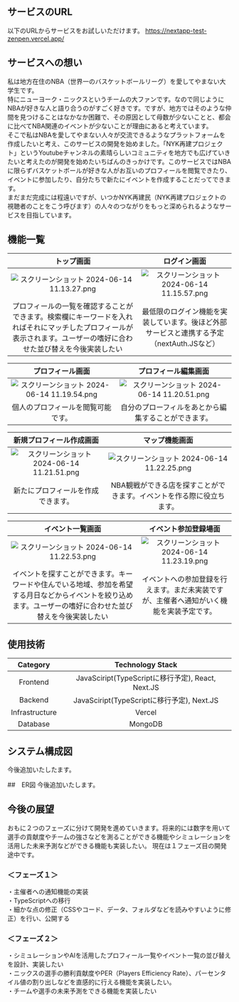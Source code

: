 
## サービスのURL
以下のURLからサービスをお試しいただけます。
https://nextapp-test-zenpen.vercel.app/

## サービスへの想い
私は地方在住のNBA（世界一のバスケットボールリーグ）を愛してやまない大学生です。<br>
特にニューヨーク・ニックスというチームの大ファンです。なので同じようにNBAが好きな人と語り合うのがすごく好きです。ですが、地方ではそのような仲間を見つけることはなかなか困難で、その原因として母数が少ないことと、都会に比べてNBA関連のイベントが少ないことが理由にあると考えています。<br>
そこで私はNBAを愛してやまない人々が交流できるようなプラットフォームを作成したいと考え、このサービスの開発を始めました。「NYK再建プロジェクト」というYoutubeチャンネルの素晴らしいコミュニティを地方でも広げていきたいと考えたのが開発を始めたいちばんのきっかけです。このサービスではNBAに限らずバスケットボールが好きな人がお互いのプロフィールを閲覧できたり、イベントに参加したり、自分たちで新たにイベントを作成することだってできます。<br>
まだまだ完成には程遠いですが、いつかNYK再建民（NYK再建プロジェクトの視聴者のことをこう呼びます）の人々のつながりをもっと深められるようなサービスを目指しています。

## 機能一覧
|トップ画面|ログイン画面| 
|:----------:|:-----------:|
|![スクリーンショット 2024-06-14 11.13.27.png](https://qiita-image-store.s3.ap-northeast-1.amazonaws.com/0/3685116/5b6448d6-3194-6f0f-b11c-e49e31224ba4.png)|![スクリーンショット 2024-06-14 11.15.57.png](https://qiita-image-store.s3.ap-northeast-1.amazonaws.com/0/3685116/55374fce-92f8-bf3e-648b-876fefa582c2.png)| 
|プロフィールの一覧を確認することができます。検索欄にキーワードを入れればそれにマッチしたプロフィールが表示されます。ユーザーの嗜好に合わせた並び替えを今後実装したい|最低限のログイン機能を実装しています。後ほど外部サービスと連携する予定（nextAuth.JSなど）| 

|プロフィール画面|プロフィール編集画面| 
|:----------:|:-----------:|
|![スクリーンショット 2024-06-14 11.19.54.png](https://qiita-image-store.s3.ap-northeast-1.amazonaws.com/0/3685116/2f733d8d-cddd-a03f-0a16-01571d77e58f.png)|![スクリーンショット 2024-06-14 11.20.51.png](https://qiita-image-store.s3.ap-northeast-1.amazonaws.com/0/3685116/5ea48f29-7d0c-2025-0916-f08430639111.png)| 
|個人のプロフィールを閲覧可能です。|自分のプローフィルをあとから編集することができます。| 

|新規プロフィール作成画面|マップ機能画面| 
|:----------:|:-----------:|
|![スクリーンショット 2024-06-14 11.21.51.png](https://qiita-image-store.s3.ap-northeast-1.amazonaws.com/0/3685116/4a93358a-13ea-9666-e575-f932958e14c4.png)|![スクリーンショット 2024-06-14 11.22.25.png](https://qiita-image-store.s3.ap-northeast-1.amazonaws.com/0/3685116/14965de8-b8c0-a7ab-4549-4c0d0755b471.png)| 
|新たにプロフィールを作成できます。|NBA観戦ができる店を探すことができます。イベントを作る際に役立ちます。| 

|イベント一覧画面|イベント参加登録場面| 
|:----------:|:-----------:|
|![スクリーンショット 2024-06-14 11.22.53.png](https://qiita-image-store.s3.ap-northeast-1.amazonaws.com/0/3685116/8a7806ce-fa92-0f08-67ad-ae4b24f3d25b.png)|![スクリーンショット 2024-06-14 11.23.19.png](https://qiita-image-store.s3.ap-northeast-1.amazonaws.com/0/3685116/188c7932-b224-7773-50b8-d4afd6c736d9.png)| 
|イベントを探すことができます。キーワードや住んでいる地域、参加を希望する月日などからイベントを絞り込めます。ユーザーの嗜好に合わせた並び替えを今後実装したい|イベントへの参加登録を行えます。まだ未実装ですが、主催者へ通知がいく機能を実装予定です。| 

## 使用技術
|      Category      |      Technology Stack      | 
|:------------------:|:---------------------------:|
| Frontend           | JavaSciript(TypeScriptに移行予定), React, Next.JS | 
| Backend            | JavaSciript(TypeScriptに移行予定), Next.JS | 
| Infrastructure     | Vercel                      | 
| Database           | MongoDB                     | 


## システム構成図
今後追加いたしたます。

##　ER図
今後追加いたします。

## 今後の展望
おもに２つのフェーズに分けて開発を進めていきます。将来的には数字を用いて選手の貢献度やチームの強さなどを測ることができる機能やシミュレーションを活用した未来予測などができる機能も実装したい。
現在は１フェーズ目の開発途中です。<br>
### ＜フェーズ１＞
・主催者への通知機能の実装<br>
・TypeScriptへの移行<br>
・細かな点の修正（CSSやコード、データ、フォルダなどを読みやすいように修正）を行い、公開する<br>
### ＜フェーズ２＞
・シミュレーションやAIを活用したプロフィール一覧やイベント一覧の並び替えを設計、実装したい<br>
・ニックスの選手の勝利貢献度やPER（Players Efficiency Rate）、パーセンタイル値の割り出しなどを直感的に行える機能を実装したい。<br>
・チームや選手の未来予測をできる機能を実装したい<br>
